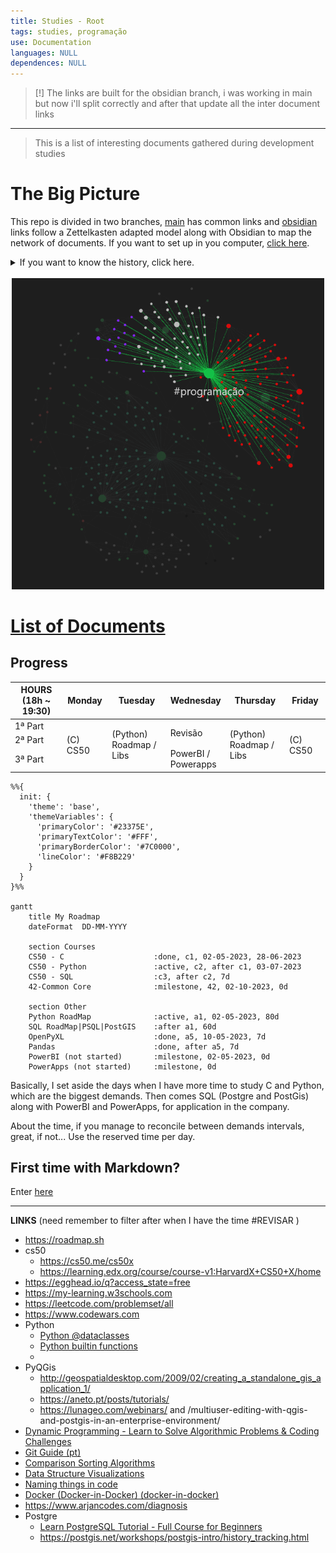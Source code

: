 ```yaml
---
title: Studies - Root
tags: studies, programação
use: Documentation
languages: NULL
dependences: NULL
---
```


> [!] The links are built for the obsidian branch, i was working in main but now i'll split correctly and after that update all the inter document links 

---

> This is a list of interesting documents gathered during development studies
# The Big Picture

This repo is divided in two branches, [main](https://github.com/see7e/programing-studies) has common links and [obsidian](https://github.com/see7e/programing-studies/tree/obsidian) links follow a Zettelkasten adapted model along with Obsidian to map the network of documents. If you want to set up in you computer, [click here](./obisidian_init.md).

<details>
	<summary>If you want to know the history, click here.</summary>
	<p>
		I've started using Obsidian and found very userfull to see how my brain works, and all its connections. Sometime after stumbled with the Zettelkasten method, it fits right into the philosophy of the program.</p>
    <p>
	    But the problem is that all my information was divided in a big folder structure, so I took my time and started thinking about how to conciliate both methods, PARA and Zettel.
    </p>
    <p>
	    The links, the special <code>[[]]</code> Obsidian type and the common <code>[](./path/to/file)</code>. The first one don't work in GitHub, and the second one if is a web url Obsidian won't link the way we expect. So what I will do/did is put altogether in one folder, and set <code>.gitignore</code> for exclude the independent sub-folders which are individual repositories, and with that Git won't create a mess during the commits and pushes.
    </p>
</details>

</br>

<div align="center">
  <picture>
    <img alt="Galaxy" src="./src/img/prog-galaxy.png" style="width:500px">
  </picture>
</div>


# [List of Documents](./DIRECTORY.md)

## Progress

<div align="center">
    <table>
        <thead>
            <tr>
                <th>HOURS</br>(18h ~ 19:30)</th>
                <th>Monday</th>
                <th>Tuesday</th>
                <th>Wednesday</th>
                <th>Thursday</th>
                <th>Friday</th>
            </tr>
        </thead>
        <tbody>
            <tr>
                <td>1ª Part</td>
                <td rowspan=3>(C) CS50</td>
                <td rowspan=3>(Python)</br>Roadmap / Libs</td>
                <td rowspan=2>Revisão</td>
                <td rowspan=3>(Python)</br>Roadmap / Libs</td>
                <td rowspan=3>(C) CS50</td>
            </tr>
            <tr>
                <td>2ª Part</td>
            </tr>
            <tr>
                <td>3ª Part</td>
                <td>PowerBI /</br>Powerapps</td>
            </tr>
        </tbody>
    </table>
</div>

```mermaid
%%{
  init: {
    'theme': 'base',
    'themeVariables': {
      'primaryColor': '#23375E',
      'primaryTextColor': '#FFF',
      'primaryBorderColor': '#7C0000',
      'lineColor': '#F8B229'
    }
  }
}%%

gantt
	title My Roadmap
    dateFormat  DD-MM-YYYY

    section Courses
    CS50 - C                    :done, c1, 02-05-2023, 28-06-2023
    CS50 - Python               :active, c2, after c1, 03-07-2023
    CS50 - SQL                  :c3, after c2, 7d
    42-Common Core              :milestone, 42, 02-10-2023, 0d

    section Other
    Python RoadMap              :active, a1, 02-05-2023, 80d
    SQL RoadMap|PSQL|PostGIS    :after a1, 60d
    OpenPyXL                    :done, a5, 10-05-2023, 7d 
    Pandas                      :done, after a5, 7d
    PowerBI (not started)       :milestone, 02-05-2023, 0d
    PowerApps (not started)     :milestone, 0d
```

Basically, I set aside the days when I have more time to study C and Python, which are the biggest demands. Then comes SQL (Postgre and PostGis) along with PowerBI and PowerApps, for application in the company.

About the time, if you manage to reconcile between demands intervals, great, if not... Use the reserved time per day.

## First time with Markdown?

Enter [here](./src/first-time.md)

---

**LINKS** (need remember to filter after when I have the time #REVISAR )
- https://roadmap.sh
- cs50
	- https://cs50.me/cs50x
	- https://learning.edx.org/course/course-v1:HarvardX+CS50+X/home
- https://egghead.io/q?access_state=free
- https://my-learning.w3schools.com
- https://leetcode.com/problemset/all
- https://www.codewars.com
- Python
	- [Python @dataclasses](https://www.youtube.com/watch?v=vBH6GRJ1REM)
	- [Python builtin functions](https://docs.python.org/3/library/functions.html)
	- 
- PyQGis
	- http://geospatialdesktop.com/2009/02/creating_a_standalone_gis_application_1/
	- https://aneto.pt/posts/tutorials/
	- https://lunageo.com/webinars/ and /multiuser-editing-with-qgis-and-postgis-in-an-enterprise-environment/
- [Dynamic Programming - Learn to Solve Algorithmic Problems & Coding Challenges](https://www.youtube.com/watch?v=oBt53YbR9Kk)
- [Git Guide (pt)](https://dev.to/leandronsp/pt-br-fundamentos-do-git-um-guia-completo-2djh)
- [Comparison Sorting Algorithms](https://www.cs.usfca.edu/~galles/visualization/ComparisonSort.html)
- [Data Structure Visualizations](https://www.cs.usfca.edu/~galles/visualization/Algorithms.html)
-  [Naming things in code](https://www.youtube.com/watch?v=-J3wNP6u5YU)
- [Docker (Docker-in-Docker) (docker-in-docker)](https://github.com/devcontainers/features/tree/main/src/docker-in-docker)
- https://www.arjancodes.com/diagnosis
- Postgre
	- [Learn PostgreSQL Tutorial - Full Course for Beginners](https://www.youtube.com/watch?v=qw--VYLpxG4)
	- https://postgis.net/workshops/postgis-intro/history_tracking.html